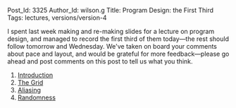 Post_Id: 3325
Author_Id: wilson.g
Title: Program Design: the First Third
Tags: lectures, versions/version-4

<p>I spent last week making and re-making slides for a lecture on program design, and managed to record the first third of them today&mdash;the rest should follow tomorrow and Wednesday.  We've taken on board your comments about pace and layout, and would be grateful for more feedback&mdash;please go ahead and post comments on this post to tell us what you think.</p>
<ol>
<li><a href="{{root_path}}/4_0/invperc/intro.html">Introduction</a></li>
<li><a href="{{root_path}}/4_0/invperc/grid.html">The Grid</a></li>
<li><a href="{{root_path}}/4_0/invperc/aliasing.html">Aliasing</a></li>
<li><a href="{{root_path}}/4_0/invperc/random.html">Randomness</a></li>
</ol>
